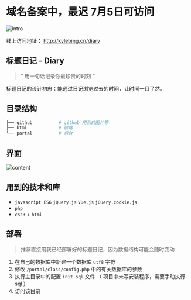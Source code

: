 # 域名备案中，最迟 7月5日可访问


![intro](https://github.com/KyleBing/diary/blob/master/github/intro.png?raw=true)

线上访问地址： http://kylebing.cn/diary


## 标题日记 - Diary

> “ 用一句话记录你最珍贵的时刻 ”

标题日记的设计初忠：能通过日记浏览过去的时间，让时间一目了然。


## 目录结构

```bash
├── github          # github 用到的图片等
├── html            # 前端
└── portal          # 后台
```


## 界面

![content](https://github.com/KyleBing/diary/blob/master/github/content.png?raw=true)


## 用到的技术和库

- `javascript ES6` `jQuery.js` `Vue.js` `jQuery.cookie.js`
- `php`
- `css3` + `html`


## 部署

> 推荐直接用我已经部署好的标题日记，因为数据结构可能会随时变动

1. 在自己的数据库中新建一个数据库 `utf8` 字符
2. 修改 `/portal/class/config.php` 中的有关数据库的参数
3. 执行主目录中的配置 `init.sql` 文件 （ 项目中未写安装程序，需要手动执行sql ）
4. 访问该目录





